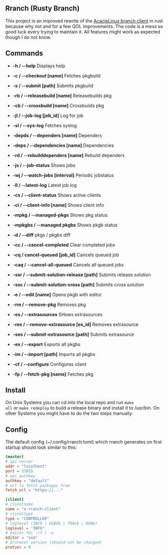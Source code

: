 ## Rranch (Rusty Branch)

This project is an improved rewrite of the [AcaciaLinux branch client](https://github.com/AcaciaLinux/branch) in rust because why not and for a few QOL improvements. The code is a mess so good luck every trying to maintain it. All features might work as expected though I do not know.

## Commands

* **-h / --help** Displays help

* **-c / --checkout [name]** Fetches pkgbuild

* **-s / --submit [path]** Submits pkgbuild

* **-rb / --releasebuild [name]** Releasebuilds pkg

* **-cb / --crossbuild [name]** Crossbuilds pkg

* **-jl / --job-log [job_id]** Log for job

* **-sl / --sys-log** Fetches syslog

* **-depds / --dependers [name]** Dependers

* **-deps / --dependencies [name]** Dependencies

* **-rd / --rebuilddependers [name]** Rebuild dependers

* **-js / --job-status** Shows jobs

* **-wj / --watch-jobs [interval]** Periodic jobstatus

* **-ll / --latest-log** Latest job log

* **-cs / --client-status** Shows active clients

* **-ci / --client-info [name]** Shows client info

* **-mpkg / --managed-pkgs** Shows pkg status

* **-mpkgbs / --managed pkgbs** Shows pkgb status

* **-d / --diff** pkgs / pkgbs diff

* **-cc / --cancel-completed** Clear completed jobs

* **-cq / cancel-queued [job_id]** Cancels queued job

* **-caq / --cancel-all-queued** Cancels all queued jobs

* **-ssr / --submit-solution-release [path]** Submits release solution

* **-ssc / --submit-solution-cross [path]** Submits cross solution

* **-e / --edit [name]** Opens pkgb with editor

* **-rm / --remove-pkg** Removes pkg

* **-es / --extrasources** SHows extrasources

* **-res / --remove-extrasource [es_id]** Removes extrasource

* **-ses / --submit-extrasource [path]** Submits extrasource

* **-ex / --export** Exports all pkgbs

* **-im / --import [path]** Imports all pkgbs

* **-cf / --configure** Configures client

* **-fp / --fetch-pkg [name]** Fetches pkg

## Install

On Unix Systems you can cd into the local repo and run <code>make all</code> or <code>make redeploy</code> to build a release binary and install it to /usr/bin. On other Systems you might have to do the two steps manually.

## Config

The default config (~/.config/rranch.toml) which rranch generates on first startup should look similar to this:

```toml
[master]
# api server
addr = "localhost"
port = 27015
# api authkey
authkey = "default"
# url to fetch packages from
fetch_url = "https://..."

[client]
# clientname
name = "a-rranch-client"
# clienttype
type = "CONTROLLER"
# loglevel (INFO | DEBUG | TRACE | NONE)
loglevel = "INFO"
# editor for -cf | -e
editor = "vim"
# protocol version (should not be changed)
protver = 0
```
